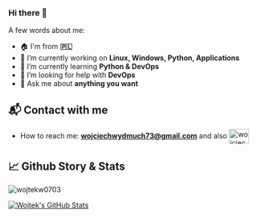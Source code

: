 ### Hi there 👋
A few words about me:
- :house: I'm from **:poland:**
- 🔭 I’m currently working on **Linux, Windows, Python, Applications**
- 🌱 I’m currently learning **Python & DevOps**
- 🤔 I’m looking for help with **DevOps**
- 💬 Ask me about **anything you want**

## :mailbox_with_mail: Contact with me
- How to reach me: **wojciechwydmuch73@gmail.com** and also
<a href="https://www.facebook.com/wojtek.wydmuch.5/" target="blank"><img align="center" src="https://upload.wikimedia.org/wikipedia/commons/f/fb/Facebook_icon_2013.svg" alt="wojciechwydmuch-fb" height="30" width="40" /></a>

## :chart_with_upwards_trend: Github Story & Stats
  <p><img align="center" src="https://github-readme-streak-stats.herokuapp.com/?user=wojtekw0703&dummy=123" alt="wojtekw0703" /></p>
<a href="https://github.com/wojtekw0703/wojtekw0703">
  <img align="center" src="https://github-readme-stats.vercel.app/api?username=wojtekw0703&show_icons=true&line_height=27&count_private=true&title_color=ffffff&text_color=c9cacc&icon_color=2bbc8a&bg_color=1d1f21" alt="Wojtek's GitHub Stats" />
</a>







